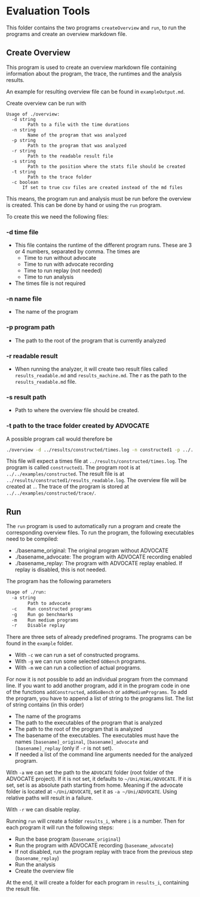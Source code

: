 # Evaluation Tools

This folder contains the two programs `createOverview` and `run`, to run 
the programs and create an overview markdown file.

## Create Overview
This program is used to create an overview markdown file containing information
about the program, the trace, the runtimes and the analysis results.

An example for resulting overview file can be found in `exampleOutput.md`.

Create overview can be run with 
```
Usage of ./overview:
  -d string
    	Path to a file with the time durations
  -n string
    	Name of the program that was analyzed
  -p string
    	Path to the program that was analyzed
  -r string
    	Path to the readable result file
  -s string
    	Path to the position where the stats file should be created
  -t string
    	Path to the trace folder
  -c boolean
      If set to true csv files are created instead of the md files
```
This means, the program run and analysis must be run before the 
overview is created. This can be done by hand or using the `run`
program.

To create this we need the following files:

### -d time file

- This file contains the runtime of the different program runs. 
These are 3 or 4 numbers, separated by comma. The times are 
  - Time to run without advocate
  - Time to run with advocate recording
  - Time to run replay (not needed)
  - Time to run analysis
- The times file is not required

### -n name file
- The name of the program
### -p program path 
- The path to the root of the program that is currently analyzed
### -r readable result
- When running the analyzer, it will create two result files called `results_readable.md` and `results_machine.md`. The r as the path to the `results_readable.md` file.
### -s result path
- Path to where the overview file should be created.
### -t path to the trace folder created by ADVOCATE

A possible program call would therefore be 
```sh
./overview -d ../results/constructed/times.log -n constructed1 -p ../../examples/constructed/ -r ../results/constructed1/results_readable.log -s . -t ../../examples/constructed/trace/ 
```
This file will expect a times file at `../results/constructed/times.log`. The program is called `constructed1`. The program root is at `../../examples/constructed`. The result file is at `../results/constructed1/results_readable.log`. The overview file will be created at `.`. The trace of the program is stored at `../../examples/constructed/trace/`.

## Run
The `run` program is used to automatically run a program and create the 
corresponding overview files.
To run the program, the following executables need to be compiled:
- ./basename_original: The original program without ADVOCATE
- ./basename_advocate: The program with ADVOCATE recording enabled
- ./basename_replay: The program with ADVOCATE replay enabled. If replay is disabled, this is not needed.

The program has the following parameters
```sh
Usage of ./run:
  -a string
        Path to advocate
  -c	Run constructed programs
  -g	Run go benchmarks
  -m	Run medium programs
  -r	Disable replay
```
There are three sets of already predefined programs. The programs 
can be found in the `example` folder. 
- With `-c` we can run a set of constructed programs.
- With `-g` we can run some selected `GOBench` programs.
- With `-m` we can run a collection of actual programs.

For now it is not possible to add an individual program from 
the command line. If you want to add another program, 
add it in the program code in one of the functions `addConstructed`, 
`addGoBench` or `addMediumPrograms`. To add the program, 
you have to append a list of string to the programs list.
The list of string contains (in this order)
- The name of the programs
- The path to the executables of the program that is analyzed
- The path to the root of the program that is analyzed
- The basename of the executables. The executables must have the 
names `[basename]_original`, `[basename]_advocate` and `[basename]_replay` (only if `-r` is not set).
- If needed a list of the command line arguments needed for the analyzed program.

With `-a` we can set the path to the `ADVOCATE` folder (root folder of the ADVOCATE project). If it is not set, it defaults to `~/Uni/HiWi/ADVOCATE`. If it is set, set is as absolute path starting from 
home. Meaning if the advocate folder is located at 
`~/Uni/ADVOCATE`, set it as `-a ~/Uni/ADVOCATE`. Using relative paths will result in a failure.

With `-r` we can disable replay.

Running `run` will create a folder `results_i`, where `i` is a number.
Then for each program it will run the following steps:

- Run the base program (`basename_original`)
- Run the program with ADVOCATE recording (`basename_advocate`)
- If not disabled, run the program replay with trace from the previous step (`basename_replay`)
- Run the analysis
- Create the overview file

At the end, it will create a folder for each program in `results_i`, containing the result file.